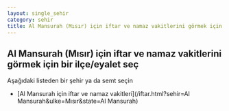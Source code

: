 ```yaml
---
layout: single_sehir
category: sehir
title: Al Mansurah (Mısır) için iftar ve namaz vakitlerini görmek için bir ilçe/eyalet seç
---
```



## Al Mansurah (Mısır) için iftar ve namaz vakitlerini görmek için bir ilçe/eyalet seç

Aşağıdaki listeden bir şehir ya da semt seçin


* [Al Mansurah için iftar ve namaz vakitleri](/iftar.html?sehir=Al Mansurah&ulke=Mısır&state=Al Mansurah)
